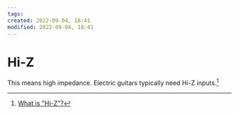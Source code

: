```yaml
---
tags: 
created: 2022-09-04, 18:41
modified: 2022-09-04, 18:41
---
```


# Hi-Z
This means high impedance. Electric guitars typically need Hi-Z inputs.[^1]

[^1]: [What is "Hi-Z"?](https://www.sweetwater.com/insync/hi-z/)